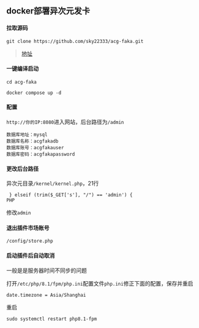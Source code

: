 ## docker部署异次元发卡

#### 拉取源码
```
git clone https://github.com/sky22333/acg-faka.git
```
>[地址](https://github.com/sky22333/acg-faka)

#### 一键编译启动
```
cd acg-faka
```
```
docker compose up -d
```

#### 配置

`http://你的IP:8080`进入网站，后台路径为`/admin`


```
数据库地址：mysql
数据库名称：acgfakadb
数据库账号：acgfakauser
数据库密码：acgfakapassword
```



#### 更改后台路径

异次元目录`/kernel/kernel.php`，21行 
```
 } elseif (trim($_GET['s'], "/") == 'admin') {
PHP
```
修改`admin`

#### 退出插件市场账号
```
/config/store.php
```


#### 启动插件后自动取消

一般是是服务器时间不同步的问题

打开`/etc/php/8.1/fpm/php.ini`配置文件`php.ini`修正下面的配置，保存并重启

`date.timezone = Asia/Shanghai`

重启
```
sudo systemctl restart php8.1-fpm
```
